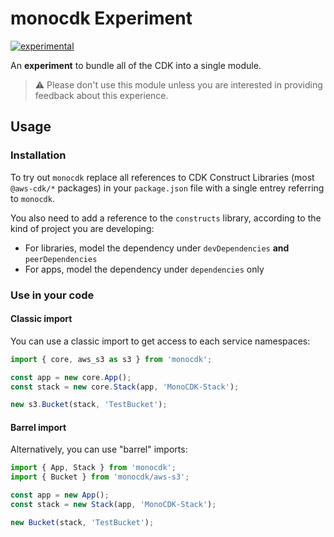# monocdk Experiment

[![experimental](http://badges.github.io/stability-badges/dist/experimental.svg)](http://github.com/badges/stability-badges)

An __experiment__ to bundle all of the CDK into a single module.

> :warning: Please don't use this module unless you are interested in providing
> feedback about this experience.


## Usage

### Installation

To try out `monocdk` replace all references to CDK Construct
Libraries (most `@aws-cdk/*` packages) in your `package.json` file with a single
entrey referring to `monocdk`.

You also need to add a reference to the `constructs` library, according to the
kind of project you are developing:

- For libraries, model the dependency under `devDependencies` **and** `peerDependencies`
- For apps, model the dependency under `dependencies` only

### Use in your code

#### Classic import

You can use a classic import to get access to each service namespaces:

```ts
import { core, aws_s3 as s3 } from 'monocdk';

const app = new core.App();
const stack = new core.Stack(app, 'MonoCDK-Stack');

new s3.Bucket(stack, 'TestBucket');
```

#### Barrel import

Alternatively, you can use "barrel" imports:

```ts
import { App, Stack } from 'monocdk';
import { Bucket } from 'monocdk/aws-s3';

const app = new App();
const stack = new Stack(app, 'MonoCDK-Stack');

new Bucket(stack, 'TestBucket');
```

